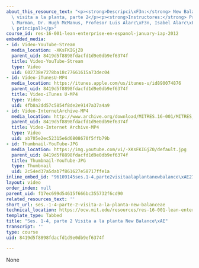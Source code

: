 ```yaml
---
about_this_resource_text: "<p><strong>Descripci\xF3n:</strong> New Balance<sup>&reg;</sup>\
  \ visita a la planta, parte 2</p><p><strong>Instructores:</strong> Profesor Earll\
  \ Murman, Dr. Hugh McManus, Profesor Luis Alarc\xF3n, Isabel Alarc\xF3n (facilitador\
  \ principal)</p>"
course_id: res-16-001-lean-enterprise-en-espanol-january-iap-2012
embedded_media:
- id: Video-YouTube-Stream
  media_location: -XKsFKIGjZ0
  parent_uid: 8419d5f8898fdacfd1d9e0db9ef6374f
  title: Video-YouTube-Stream
  type: Video
  uid: 602738e7278ba18c77661615a73dec04
- id: Video-iTunesU-MP4
  media_location: https://itunes.apple.com/us/itunes-u/id890074876
  parent_uid: 8419d5f8898fdacfd1d9e0db9ef6374f
  title: Video-iTunes U-MP4
  type: Video
  uid: 4fb8a2dd57c5854f8de2e9147a37a4a9
- id: Video-InternetArchive-MP4
  media_location: http://www.archive.org/download/MITRES.16-001/MITRES_16-001_vid2_300k.mp4
  parent_uid: 8419d5f8898fdacfd1d9e0db9ef6374f
  title: Video-Internet Archive-MP4
  type: Video
  uid: ab705e2ec52315e6d6808670f5ffb79b
- id: Thumbnail-YouTube-JPG
  media_location: https://img.youtube.com/vi/-XKsFKIGjZ0/default.jpg
  parent_uid: 8419d5f8898fdacfd1d9e0db9ef6374f
  title: Thumbnail-YouTube-JPG
  type: Thumbnail
  uid: 2c54ed37a5dab7f861627e58717ffe1a
inline_embed_id: "96109145ses.1-4,parte2visitaalaplantanewbalance\xAE27202475"
layout: video
order_index: null
parent_uid: f17ec699d54615f666bc355732f6cd90
related_resources_text: ''
short_url: ses.-1-4-parte-2-visita-a-la-planta-new-balanceae
technical_location: https://ocw.mit.edu/resources/res-16-001-lean-enterprise-en-espanol-january-iap-2012/videos/ses.-1-4-parte-2-visita-a-la-planta-new-balanceae
template_type: Tabbed
title: "Ses. 1-4, parte 2 Visita a la planta New Balance\xAE"
transcript: ''
type: course
uid: 8419d5f8898fdacfd1d9e0db9ef6374f

---
```

None
